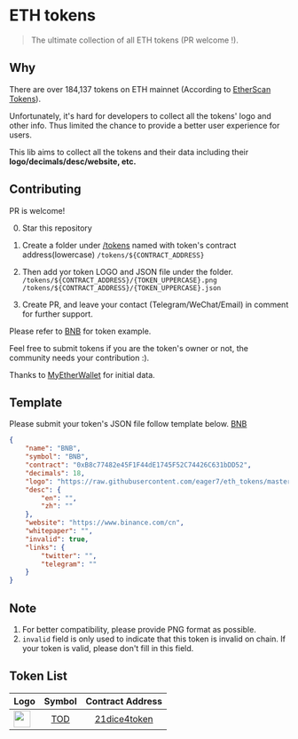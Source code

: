 # ETH tokens
> The ultimate collection of all ETH tokens (PR welcome !).

## Why

There are over 184,137 tokens on ETH mainnet (According to [EtherScan Tokens](https://etherscan.io/tokens)).

Unfortunately, it's hard for developers to collect all the tokens' logo and other info. Thus limited the chance to provide a better user experience for users.

This lib aims to collect all the tokens and their data including their **logo/decimals/desc/website, etc.**

## Contributing
PR is welcome!

0. Star this repository

1. Create a folder under [/tokens](/tokens) named with token's contract address(lowercase) `/tokens/${CONTRACT_ADDRESS}`

2. Then add yor token LOGO and JSON file under the folder. `/tokens/${CONTRACT_ADDRESS}/{TOKEN_UPPERCASE}.png` `/tokens/${CONTRACT_ADDRESS}/{TOKEN_UPPERCASE}.json`

3. Create PR, and leave your contact (Telegram/WeChat/Email) in comment for further support.

Please refer to [BNB](https://github.com/eager7/eth_tokens/tree/master/tokens/0xB8c77482e45F1F44dE1745F52C74426C631bDD52) for token example.

Feel free to submit tokens if you are the token's owner or not, the community needs your contribution :).

Thanks to [MyEtherWallet](https://github.com/MyEtherWallet/ethereum-lists) for initial data.

## Template
Please submit your token's JSON file follow template below. [BNB](./tokens/0xB8c77482e45F1F44dE1745F52C74426C631bDD52)

```json
{
    "name": "BNB",
    "symbol": "BNB",
    "contract": "0xB8c77482e45F1F44dE1745F52C74426C631bDD52",
    "decimals": 18,
    "logo": "https://raw.githubusercontent.com/eager7/eth_tokens/master/tokens/0xB8c77482e45F1F44dE1745F52C74426C631bDD52/BNB.png",
    "desc": {
        "en": "",
        "zh": ""
    },
    "website": "https://www.binance.com/cn",
    "whitepaper": "",
    "invalid": true,
    "links": {
        "twitter": "",
        "telegram": ""
    }
}
```

## Note
1. For better compatibility, please provide PNG format as possible.
2. `invalid` field is only used to indicate that this token is invalid on chain. If your token is valid, please don't fill in this field.

## Token List
<!-- token_list_start -->
|   Logo    | Symbol      | Contract Address |
| ----------- |:------------:|:------------:|
|  <img src="" width=30 />  | [TOD]() | [21dice4token]() |
<!-- token_list_end -->
